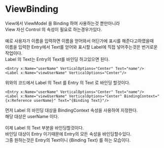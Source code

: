 # ViewBinding
View에서 ViewModel 을 Binding 하여 사용하는것 뿐만아니라 <br/>
View 자신 Control 의 속성이 필요로 하는경우가있다. <br/>
<br/>
예로 사용자가 이름을 입력하면 이름을 얻어와서 어딘가에 표시를 해준다고하였을때 <br/>
이름을 입력한 Entry에서 Text를 얻어와 표시할 Label에 직접 넣어주는것은 번거로운 작업이다. <br/>
Label 의 Text는 Entry의 Text를 바인딩 하고있으면 된다. <br/>

```
<Entry x:Name="userName" VerticalOptions="Center" Text="name"/>
<Label x:Name="viewUserName" VerticalOptions="Center"/>
```
위와의 코드에서 Label 의 Text 를 Entry 의 Text 로 바인딩 할것이다.  <br/>

```
<Entry x:Name="userName" VerticalOptions="Center" Text="name"/>
<Label x:Name="viewUserName" VerticalOptions="Center" BindingContext="{x:Reference userName}" Text="{Binding Text}"/>
```
먼저 Label 의 바인딩 대상을 BindingContext 속성을 사용하여 지정한다. <br/>
해당 대상은 userName 이다. <br/>
<br/>
이제 Label 의 Text 부분을 바인딩할것이다. <br/>
바인딩 대상이 Entry 이기때문에 Entry의 모든 속성을 바인딩할수있다. <br/>
그중 원하는것은 Entry의 Text이니  {Binding Text} 를 하는 모습이다. <br/>
